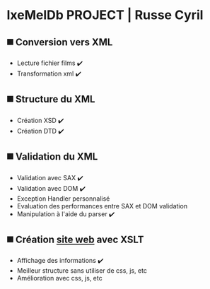 # IxeMelDb PROJECT | Russe Cyril
## :black_medium_square: Conversion vers XML
* Lecture fichier films :heavy_check_mark:
* Transformation xml :heavy_check_mark:
## :black_medium_square: Structure du XML
* Création XSD :heavy_check_mark:
* Création DTD :heavy_check_mark:
## :black_medium_square: Validation du XML
* Validation avec SAX :heavy_check_mark:
* Validation avec DOM :heavy_check_mark:
* Exception Handler personnalisé
* Evaluation des performances entre SAX et DOM validation
* Manipulation à l'aide du parser :heavy_check_mark:
## :black_medium_square: Création [site web](https://hepl-php.000webhostapp.com/) avec XSLT
* Affichage des informations :heavy_check_mark:
* Meilleur structure sans utiliser de css, js, etc
* Amélioration avec css, js, etc
